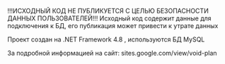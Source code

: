 !!!ИСХОДНЫЙ КОД НЕ ПУБЛИКУЕТСЯ С ЦЕЛЬЮ БЕЗОПАСНОСТИ ДАННЫХ ПОЛЬЗОВАТЕЛЕЙ!!!
Исходный код содержит данные для подключения к БД, его публикация
может привести к утрате данных

Проект создан на .NET Framework 4.8 , используются БД MySQL

За подробной информацией на сайт: sites.google.com/view/void-plan
